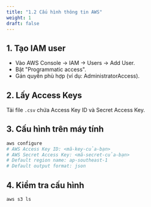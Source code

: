 ```yaml
---
title: "1.2 Cấu hình thông tin AWS"
weight: 1
draft: false
---
```


## 1. Tạo IAM user
- Vào AWS Console → IAM → Users → Add User.
- Bật "Programmatic access".
- Gán quyền phù hợp (ví dụ: AdministratorAccess).

## 2. Lấy Access Keys
Tải file `.csv` chứa Access Key ID và Secret Access Key.

## 3. Cấu hình trên máy tính
```bash
aws configure
# AWS Access Key ID: <mã-key-của-bạn>
# AWS Secret Access Key: <mã-secret-của-bạn>
# Default region name: ap-southeast-1
# Default output format: json
```

## 4. Kiểm tra cấu hình
```bash
aws s3 ls
```
